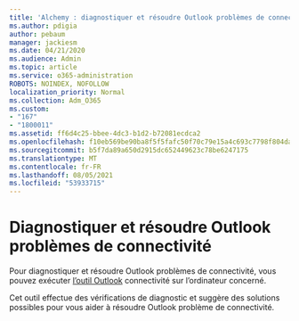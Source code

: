 ```yaml
---
title: 'Alchemy : diagnostiquer et résoudre Outlook problèmes de connectivité'
ms.author: pdigia
author: pebaum
manager: jackiesm
ms.date: 04/21/2020
ms.audience: Admin
ms.topic: article
ms.service: o365-administration
ROBOTS: NOINDEX, NOFOLLOW
localization_priority: Normal
ms.collection: Adm_O365
ms.custom:
- "167"
- "1800011"
ms.assetid: ff6d4c25-bbee-4dc3-b1d2-b72081ecdca2
ms.openlocfilehash: f10eb569be90ba8f5f5fafc50f70c79e15a4c693c7798f804da4206846eccecc
ms.sourcegitcommit: b5f7da89a650d2915dc652449623c78be6247175
ms.translationtype: MT
ms.contentlocale: fr-FR
ms.lasthandoff: 08/05/2021
ms.locfileid: "53933715"
---
```

# <a name="diagnose-and-resolve-outlook-connectivity-issues"></a>Diagnostiquer et résoudre Outlook problèmes de connectivité

Pour diagnostiquer et résoudre Outlook problèmes de connectivité, vous pouvez exécuter [l’outil Outlook](https://aka.ms/SaRA-OutlookDisconnect-Alchemy) connectivité sur l’ordinateur concerné.
  
Cet outil effectue des vérifications de diagnostic et suggère des solutions possibles pour vous aider à résoudre Outlook problème de connectivité.
  